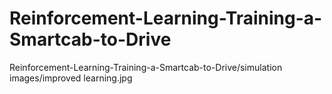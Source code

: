 # Reinforcement-Learning-Training-a-Smartcab-to-Drive

Reinforcement-Learning-Training-a-Smartcab-to-Drive/simulation images/improved learning.jpg

